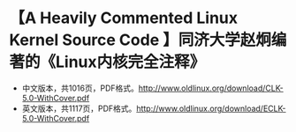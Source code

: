 # 【A Heavily Commented Linux Kernel Source Code 】同济大学赵炯编著的《Linux内核完全注释》
* 中文版本，共1016页，PDF格式。http://www.oldlinux.org/download/CLK-5.0-WithCover.pdf 
* 英文版本，共1117页，PDF格式。http://www.oldlinux.org/download/ECLK-5.0-WithCover.pdf
